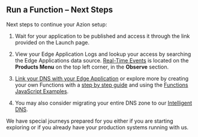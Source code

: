 ## Run a Function – Next Steps

Next steps to continue your Azion setup:

1. Wait for your application to be published and access it through the link provided on the Launch page.

2. View your Edge Application Logs and lookup your access by searching the Edge Applications data source. [Real-Time Events](https://www.azion.com/en/documentation/products/real-time-events) is located on the **Products Menu** on the top left corner, in the **Observe** section.

3. [Link your DNS with your Edge Application](https://www.azion.com/en/documentation/products/getting-started#creating-domain) or explore more by creating your own Functions with a [step by step guide](https://www.azion.com/en/documentation/products/edge-application/edge-functions#stepbystepcreatinganedgefunction) and using the [Functions JavaScript Examples](https://www.azion.com/en/documentation/products/edge-application/edge-functions/javascript-examples).

4. You may also consider migrating your entire DNS zone to our [Intelligent DNS](https://www.azion.com/en/documentation/products/intelligent-dns).

We have special journeys prepared for you either if you are starting exploring or if you already have your production systems running with us.
